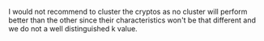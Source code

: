  I would not recommend to cluster the cryptos as no cluster will perform better than the other since their characteristics won't be that different and we do not a well distinguished k value.
